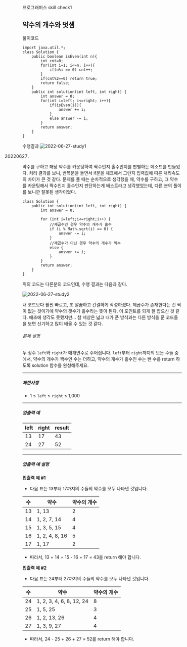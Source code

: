프로그래머스 skill check1

## 약수의 개수와 덧셈

풀이코드        

    import java.util.*;
    class Solution {
        public boolean isEven(int n){
            int cnt=0;
            for(int i=1; i<=n; i++){
                if(n%i == 0) cnt++;
            }
            if(cnt%2==0) return true;
            return false;
        }
        public int solution(int left, int right) {
            int answer = 0;
            for(int i=left; i<=right; i++){
                if(isEven(i)){
                    answer += i;
                }
                else answer -= i;
            }
            return answer;
        }
    }

수행결과
![2022-06-27-study1](https://user-images.githubusercontent.com/107258272/175949552-6085339f-6f92-48a8-abd3-b9390d7b1c54.PNG)

20220627.
약수를 구하고 해당 약수를 카운팅하여 짝수인지 홀수인지를 판별하는 메소드를 만들었다. 처리 결과를 보니, 반복문을 돌면서 if문을 체크해서 그런지 입력값에 따른 처리속도의 차이가 큰 것 같다. 문제를 풀 때는 순차적으로 생각했을 때, 약수를 구하고, 그 약수를 카운팅해서 짝수인지 홀수인지 판단하는게 베스트라고 생각했었는데, 다른 분의 풀이를 보니깐 잘못된 생각이었다.

    class Solution {
        public int solution(int left, int right) {
            int answer = 0;
    
            for (int i=left;i<=right;i++) {
                //제곱수인 경우 약수의 개수가 홀수
                if (i % Math.sqrt(i) == 0) {
                    answer -= i;
                }
                //제곱수가 아닌 경우 약수의 개수가 짝수
                else {
                    answer += i;
                }
            }
            return answer;
        }
    }
    

위의 코드는 다른분의 코드인데, 수행 결과는 다음과 같다.

![2022-06-27-study2](https://user-images.githubusercontent.com/107258272/175987478-5a7e9348-53b7-483f-8428-4f5f41aafe55.PNG)

내 코드보다 훨씬 빠르고, 또 깔끔하고 간결하게 작성하셨다. 제곱수가 존재한다는 건 짝이 없는 것이기에 약수의 갯수가 홀수라는 뜻이 된다.
이 포인트를 되게 잘 잡으신 것 같다. 애초에 생각도 못했지만... 
참 세상은 넓고 내가 푼 방식과는 다른 방식을 푼 코드들을 보면 신기하고 많이 배울 수 있는 것 같다. 



###### 문제 설명

두 정수 `left`와 `right`가 매개변수로 주어집니다. `left`부터 `right`까지의 모든 수들 중에서, 약수의 개수가 짝수인 수는 더하고, 약수의 개수가 홀수인 수는 뺀 수를 return 하도록 solution 함수를 완성해주세요.

------

##### 제한사항

- 1 ≤ `left` ≤ `right` ≤ 1,000

------

##### 입출력 예

| left | right | result |
| ---- | ----- | ------ |
| 13   | 17    | 43     |
| 24   | 27    | 52     |

------

##### 입출력 예 설명

**입출력 예 #1**

- 다음 표는 13부터 17까지의 수들의 약수를 모두 나타낸 것입니다.

| 수   | 약수           | 약수의 개수 |
| ---- | -------------- | ----------- |
| 13   | 1, 13          | 2           |
| 14   | 1, 2, 7, 14    | 4           |
| 15   | 1, 3, 5, 15    | 4           |
| 16   | 1, 2, 4, 8, 16 | 5           |
| 17   | 1, 17          | 2           |

- 따라서, 13 + 14 + 15 - 16 + 17 = 43을 return 해야 합니다.

**입출력 예 #2**

- 다음 표는 24부터 27까지의 수들의 약수를 모두 나타낸 것입니다.

| 수   | 약수                     | 약수의 개수 |
| ---- | ------------------------ | ----------- |
| 24   | 1, 2, 3, 4, 6, 8, 12, 24 | 8           |
| 25   | 1, 5, 25                 | 3           |
| 26   | 1, 2, 13, 26             | 4           |
| 27   | 1, 3, 9, 27              | 4           |

- 따라서, 24 - 25 + 26 + 27 = 52를 return 해야 합니다.